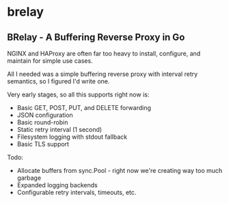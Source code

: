 # brelay

## BRelay - A Buffering Reverse Proxy in Go

NGINX and HAProxy are often far too heavy to install, configure, and maintain for simple use cases.

All I needed was a simple buffering reverse proxy with interval retry semantics, so I figured I'd write one.

Very early stages, so all this supports right now is:

 - Basic GET, POST, PUT, and DELETE forwarding
 - JSON configuration
 - Basic round-robin
 - Static retry interval (1 second)
 - Filesystem logging with stdout fallback
 - Basic TLS support

 Todo:

  - Allocate buffers from sync.Pool - right now we're creating way too much garbage
  - Expanded logging backends
  - Configurable retry intervals, timeouts, etc.






 
